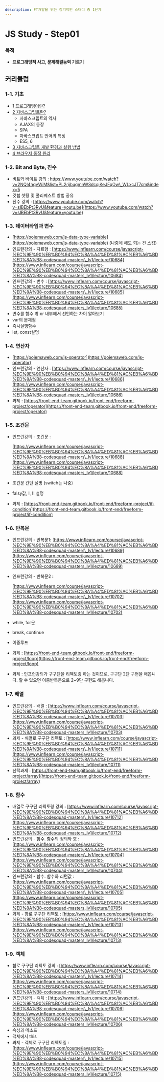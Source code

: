 ```yaml
---
description: FT개발을 위한 장기적인 스터디 중 1단계
---
```


# JS Study - Step01

### 목적

* **프로그래밍적 사고, 문제해결능력 기르기**

## 커리큘럼 

### 1-1. 기초

* [1 프로그래밍이란?](https://poiemaweb.com/coding)
* [2 자바스크립트란?](https://poiemaweb.com/js-introduction) 
  * 자바스크립트의 역사
  * AJAX의 등장
  * SPA
  * 자바스크립트 언어의 특징
  * ES5, 6
* [3 자바스크립트 개발 환경과 실행 방법](https://poiemaweb.com/js-hello-world)
* [4 브라우저 동작 원리](https://poiemaweb.com/js-browser) 

### 1-2. Bit and Byte, 진수 

* 비트와 바이트 강의 : [https://www.youtube.com/watch?v=2NQI4hqvWiM&list=PL2rijbugmnWSdcqiKeJFqOw\_WLxcJT7cm&index=5 ](https://www.youtube.com/watch?v=2NQI4hqvWiM&list=PL2rijbugmnWSdcqiKeJFqOw_WLxcJT7cm&index=5%20) 
* 깃헙 셋팅 및 풀리퀘스트 방법 공유 
* 진수 강의 : [https://www.youtube.com/watch?v=sIBEbPt3RvU&feature=youtu.be](https://www.youtube.com/watch?v=sIBEbPt3RvU&feature=youtu.be)

### 1-3. 데이터타입과 변수 

* [https://poiemaweb.com/js-data-type-variable](https://poiemaweb.com/js-data-type-variable) \(나중에 해도 되는 건 스킵\) 
* 인프런강의 - 자료형 : [https://www.inflearn.com/course/javascript-%EC%9E%90%EB%B0%94%EC%8A%A4%ED%81%AC%EB%A6%BD%ED%8A%B8-codesquad-masters\_lv1/lecture/10684](https://www.inflearn.com/course/javascript-%EC%9E%90%EB%B0%94%EC%8A%A4%ED%81%AC%EB%A6%BD%ED%8A%B8-codesquad-masters_lv1/lecture/10684)
* 인프런강의 - 변수 : [https://www.inflearn.com/course/javascript-%EC%9E%90%EB%B0%94%EC%8A%A4%ED%81%AC%EB%A6%BD%ED%8A%B8-codesquad-masters\_lv1/lecture/10685](https://www.inflearn.com/course/javascript-%EC%9E%90%EB%B0%94%EC%8A%A4%ED%81%AC%EB%A6%BD%ED%8A%B8-codesquad-masters_lv1/lecture/10685)
* 변수를 함수 밖 or 내부에서 선언하는 차이 알아보기
* var의 문제점
* 즉시실행함수
* let, const설명

### 1-4. 연산자

* [https://poiemaweb.com/js-operator](https://poiemaweb.com/js-operator) 
* 인프런강의 - 연산자 : [https://www.inflearn.com/course/javascript-%EC%9E%90%EB%B0%94%EC%8A%A4%ED%81%AC%EB%A6%BD%ED%8A%B8-codesquad-masters\_lv1/lecture/10686](https://www.inflearn.com/course/javascript-%EC%9E%90%EB%B0%94%EC%8A%A4%ED%81%AC%EB%A6%BD%ED%8A%B8-codesquad-masters_lv1/lecture/10686) 
* 과제 : [https://front-end-team.gitbook.io/front-end/freeform-project/operator](https://front-end-team.gitbook.io/front-end/freeform-project/operator)

### 1-5. 조건문 

* 인프런강의 - 조건문 : 

  [https://www.inflearn.com/course/javascript-%EC%9E%90%EB%B0%94%EC%8A%A4%ED%81%AC%EB%A6%BD%ED%8A%B8-codesquad-masters\_lv1/lecture/10688](https://www.inflearn.com/course/javascript-%EC%9E%90%EB%B0%94%EC%8A%A4%ED%81%AC%EB%A6%BD%ED%8A%B8-codesquad-masters_lv1/lecture/10688)

* 조건문 간단 설명 \(switch는 나중\)
* falsy값, !, !! 설명 
* 과제 : [https://front-end-team.gitbook.io/front-end/freeform-project/if-condition](https://front-end-team.gitbook.io/front-end/freeform-project/if-condition) 

### 1-6. 반복문

* 인프런강의 - 반복문1:  [https://www.inflearn.com/course/javascript-%EC%9E%90%EB%B0%94%EC%8A%A4%ED%81%AC%EB%A6%BD%ED%8A%B8-codesquad-masters\_lv1/lecture/10689](https://www.inflearn.com/course/javascript-%EC%9E%90%EB%B0%94%EC%8A%A4%ED%81%AC%EB%A6%BD%ED%8A%B8-codesquad-masters_lv1/lecture/10689)
* 인프런강의 - 반복문2 :

  [https://www.inflearn.com/course/javascript-%EC%9E%90%EB%B0%94%EC%8A%A4%ED%81%AC%EB%A6%BD%ED%8A%B8-codesquad-masters\_lv1/lecture/10702](https://www.inflearn.com/course/javascript-%EC%9E%90%EB%B0%94%EC%8A%A4%ED%81%AC%EB%A6%BD%ED%8A%B8-codesquad-masters_lv1/lecture/10702)

* while, for문
* break, continue
* 이중루프 
* 과제 : [https://front-end-team.gitbook.io/front-end/freeform-project/loop](https://front-end-team.gitbook.io/front-end/freeform-project/loop) 
* 과제 : 인프런강의가 구구단을 리펙토링 하는 것이므로, 구구단 2단 구현을 해봅니다. 할 수 있으면 이중반복문으로 2~9단 구현도 해봅니다. 

### 1-7. 배열 

* 인프런강의 - 배열 : [https://www.inflearn.com/course/javascript-%EC%9E%90%EB%B0%94%EC%8A%A4%ED%81%AC%EB%A6%BD%ED%8A%B8-codesquad-masters\_lv1/lecture/10703](https://www.inflearn.com/course/javascript-%EC%9E%90%EB%B0%94%EC%8A%A4%ED%81%AC%EB%A6%BD%ED%8A%B8-codesquad-masters_lv1/lecture/10703) 
* 과제 - 배열로 구구단 리펙토 : [https://www.inflearn.com/course/javascript-%EC%9E%90%EB%B0%94%EC%8A%A4%ED%81%AC%EB%A6%BD%ED%8A%B8-codesquad-masters\_lv1/lecture/10711](https://www.inflearn.com/course/javascript-%EC%9E%90%EB%B0%94%EC%8A%A4%ED%81%AC%EB%A6%BD%ED%8A%B8-codesquad-masters_lv1/lecture/10711)
* 선택과제 : [https://front-end-team.gitbook.io/front-end/freeform-project/array](https://front-end-team.gitbook.io/front-end/freeform-project/array)

### 1-8. 함수 

* 배열로 구구단 리펙토링 강의 : [https://www.inflearn.com/course/javascript-%EC%9E%90%EB%B0%94%EC%8A%A4%ED%81%AC%EB%A6%BD%ED%8A%B8-codesquad-masters\_lv1/lecture/10712](https://www.inflearn.com/course/javascript-%EC%9E%90%EB%B0%94%EC%8A%A4%ED%81%AC%EB%A6%BD%ED%8A%B8-codesquad-masters_lv1/lecture/10712)
* 인프런강의 - 함수. 함수의 정의와 호 :  [https://www.inflearn.com/course/javascript-%EC%9E%90%EB%B0%94%EC%8A%A4%ED%81%AC%EB%A6%BD%ED%8A%B8-codesquad-masters\_lv1/lecture/10704](https://www.inflearn.com/course/javascript-%EC%9E%90%EB%B0%94%EC%8A%A4%ED%81%AC%EB%A6%BD%ED%8A%B8-codesquad-masters_lv1/lecture/10704)
* 인프런강의 - 함수. 함수와 리턴값 : [https://www.inflearn.com/course/javascript-%EC%9E%90%EB%B0%94%EC%8A%A4%ED%81%AC%EB%A6%BD%ED%8A%B8-codesquad-masters\_lv1/lecture/10705](https://www.inflearn.com/course/javascript-%EC%9E%90%EB%B0%94%EC%8A%A4%ED%81%AC%EB%A6%BD%ED%8A%B8-codesquad-masters_lv1/lecture/10705) 
* 과제 - 함로 구구단 리펙토 : [https://www.inflearn.com/course/javascript-%EC%9E%90%EB%B0%94%EC%8A%A4%ED%81%AC%EB%A6%BD%ED%8A%B8-codesquad-masters\_lv1/lecture/10713](https://www.inflearn.com/course/javascript-%EC%9E%90%EB%B0%94%EC%8A%A4%ED%81%AC%EB%A6%BD%ED%8A%B8-codesquad-masters_lv1/lecture/10713)

### 1-9. 객체

* 함로 구구단 리펙토  강의 : [https://www.inflearn.com/course/javascript-%EC%9E%90%EB%B0%94%EC%8A%A4%ED%81%AC%EB%A6%BD%ED%8A%B8-codesquad-masters\_lv1/lecture/10714](https://www.inflearn.com/course/javascript-%EC%9E%90%EB%B0%94%EC%8A%A4%ED%81%AC%EB%A6%BD%ED%8A%B8-codesquad-masters_lv1/lecture/10714)
* 인프런강의 - 객체 : [https://www.inflearn.com/course/javascript-%EC%9E%90%EB%B0%94%EC%8A%A4%ED%81%AC%EB%A6%BD%ED%8A%B8-codesquad-masters\_lv1/lecture/10706](https://www.inflearn.com/course/javascript-%EC%9E%90%EB%B0%94%EC%8A%A4%ED%81%AC%EB%A6%BD%ED%8A%B8-codesquad-masters_lv1/lecture/10706)
* 속성과 메소드
* 객체에서 this 
* 과제 - 객체로 구구단 리펙토링 : [https://www.inflearn.com/course/javascript-%EC%9E%90%EB%B0%94%EC%8A%A4%ED%81%AC%EB%A6%BD%ED%8A%B8-codesquad-masters\_lv1/lecture/10715](https://www.inflearn.com/course/javascript-%EC%9E%90%EB%B0%94%EC%8A%A4%ED%81%AC%EB%A6%BD%ED%8A%B8-codesquad-masters_lv1/lecture/10715) 

